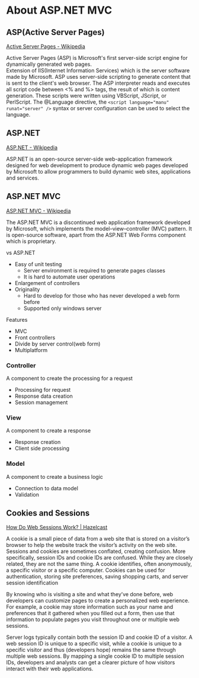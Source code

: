 # About <span>ASP.NET</span> MVC
## ASP(Active Server Pages)
[Active Server Pages - Wikipedia](https://en.wikipedia.org/wiki/Active_Server_Pages)

Active Server Pages (ASP) is Microsoft's first server-side script engine for dynamically generated web pages.  
Extension of IIS(Internet Information Services) which is the server software made by Microsoft.
ASP uses server-side scripting to generate content that is sent to the client's web browser. The ASP interpreter reads and executes all script code between <% and %> tags, the result of which is content generation. These scripts were written using VBScript, JScript, or PerlScript. The @Language directive, the `<script language="manu" runat="server" />` syntax or server configuration can be used to select the language.

## <span>ASP.NET</span>
[ASP.NET - Wikipedia](https://en.wikipedia.org/wiki/ASP.NET)

<span>ASP.NET</span> is an open-source server-side web-application framework designed for web development to produce dynamic web pages developed by Microsoft to allow programmers to build dynamic web sites, applications and services.

## ASP.NET MVC
[ASP.NET MVC - Wikipedia](https://en.wikipedia.org/wiki/ASP.NET_MVC)

The <span>ASP.NET</span> MVC is a discontinued web application framework developed by Microsoft, which implements the model–view–controller (MVC) pattern. It is open-source software, apart from the ASP.NET Web Forms component which is proprietary.

vs <span>ASP.NET</span>
- Easy of unit testing
  - Server environment is required to generate pages classes
  - It is hard to automate user operations
- Enlargement of controllers
- Originality
  - Hard to develop for those who has never developed a web form before
  - Supported only windows server 

Features
- MVC
- Front controllers
- Divide by server control(web form)
- Multiplatform

### Controller
A component to create the processing for a request
- Processing for request
- Response data creation
- Session management

### View
A component to create a response
- Response creation
- Client side processing 

### Model
A component to create a business logic
- Connection to data model
- Validation

## Cookies and Sessions
[How Do Web Sessions Work? | Hazelcast](https://hazelcast.com/glossary/web-session/)

A cookie is a small piece of data from a web site that is stored on a visitor’s browser to help the website track the visitor’s activity on the web site. Sessions and cookies are sometimes conflated, creating confusion. More specifically, session IDs and cookie IDs are confused. While they are closely related, they are not the same thing. A cookie identifies, often anonymously, a specific visitor or a specific computer. Cookies can be used for authentication, storing site preferences, saving shopping carts, and server session identification

By knowing who is visiting a site and what they’ve done before, web developers can customize pages to create a personalized web experience. For example, a cookie may store information such as your name and preferences that it gathered when you filled out a form, then use that information to populate pages you visit throughout one or multiple web sessions.

Server logs typically contain both the session ID and cookie ID of a visitor. A web session ID is unique to a specific visit, while a cookie is unique to a specific visitor and thus (developers hope) remains the same through multiple web sessions. By mapping a single cookie ID to multiple session IDs, developers and analysts can get a clearer picture of how visitors interact with their web applications.
